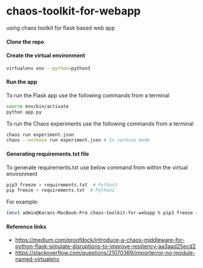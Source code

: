 # chaos-toolkit-for-webapp
using chaos toolkit for flask based web app

#### Clone the repo

#### Create the virtual environment

```sh
virtualenv env --python=python3
```

#### Run the app

To run the Flask app use the following commands from a terminal

```sh
source env/bin/activate
python app.py
```
To run the Chaos experiments use the following commands from a terminal

```sh
chaos run experiment.json
chaos --verbose run experiment.json # In verbose mode
```

#### Generating requirements.txt file

To generate requirements.txt use below command from within the virtual environment

```sh
pip3 freeze > requirements.txt  # Python3
pip freeze > requirements.txt  # Python2
```

For example:

```sh
(env) admin@Karans-MacBook-Pro chaos-toolkit-for-webapp % pip3 freeze > requirements.txt
```

#### Reference links

* https://medium.com/proofdock/introduce-a-chaos-middleware-for-python-flask-simulate-disruptions-to-improve-resiliency-aa3aad25ecd2
* https://stackoverflow.com/questions/21070369/importerror-no-module-named-virtualenv